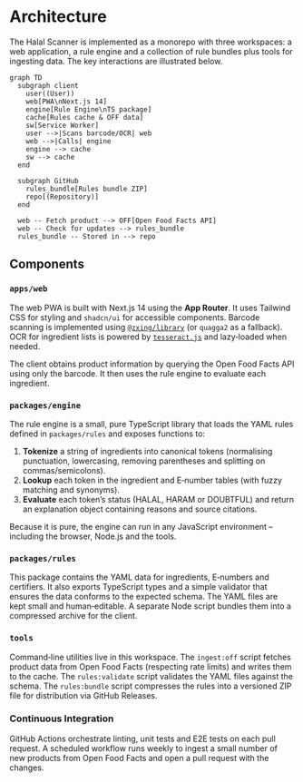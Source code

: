 # Architecture

The Halal Scanner is implemented as a monorepo with three workspaces: a web application, a rule engine and a collection of rule bundles plus tools for ingesting data.  The key interactions are illustrated below.

```mermaid
graph TD
  subgraph client
    user((User))
    web[PWA\nNext.js 14]
    engine[Rule Engine\nTS package]
    cache[Rules cache & OFF data]
    sw[Service Worker]
    user -->|Scans barcode/OCR| web
    web -->|Calls| engine
    engine --> cache
    sw --> cache
  end

  subgraph GitHub
    rules_bundle[Rules bundle ZIP]
    repo[(Repository)]
  end

  web -- Fetch product --> OFF[Open Food Facts API]
  web -- Check for updates --> rules_bundle
  rules_bundle -- Stored in --> repo
```

## Components

### `apps/web`

The web PWA is built with Next.js 14 using the **App Router**.  It uses Tailwind CSS for styling and `shadcn/ui` for accessible components.  Barcode scanning is implemented using [`@zxing/library`](https://github.com/zxing-js/library) (or `quagga2` as a fallback).  OCR for ingredient lists is powered by [`tesseract.js`](https://github.com/naptha/tesseract.js) and lazy‑loaded when needed.

The client obtains product information by querying the Open Food Facts API using only the barcode.  It then uses the rule engine to evaluate each ingredient.

### `packages/engine`

The rule engine is a small, pure TypeScript library that loads the YAML rules defined in `packages/rules` and exposes functions to:

1. **Tokenize** a string of ingredients into canonical tokens (normalising punctuation, lowercasing, removing parentheses and splitting on commas/semicolons).
2. **Lookup** each token in the ingredient and E‑number tables (with fuzzy matching and synonyms).
3. **Evaluate** each token’s status (HALAL, HARAM or DOUBTFUL) and return an explanation object containing reasons and source citations.

Because it is pure, the engine can run in any JavaScript environment – including the browser, Node.js and the tools.

### `packages/rules`

This package contains the YAML data for ingredients, E‑numbers and certifiers.  It also exports TypeScript types and a simple validator that ensures the data conforms to the expected schema.  The YAML files are kept small and human‑editable.  A separate Node script bundles them into a compressed archive for the client.

### `tools`

Command‑line utilities live in this workspace.  The `ingest:off` script fetches product data from Open Food Facts (respecting rate limits) and writes them to the cache.  The `rules:validate` script validates the YAML files against the schema.  The `rules:bundle` script compresses the rules into a versioned ZIP file for distribution via GitHub Releases.

### Continuous Integration

GitHub Actions orchestrate linting, unit tests and E2E tests on each pull request.  A scheduled workflow runs weekly to ingest a small number of new products from Open Food Facts and open a pull request with the changes.